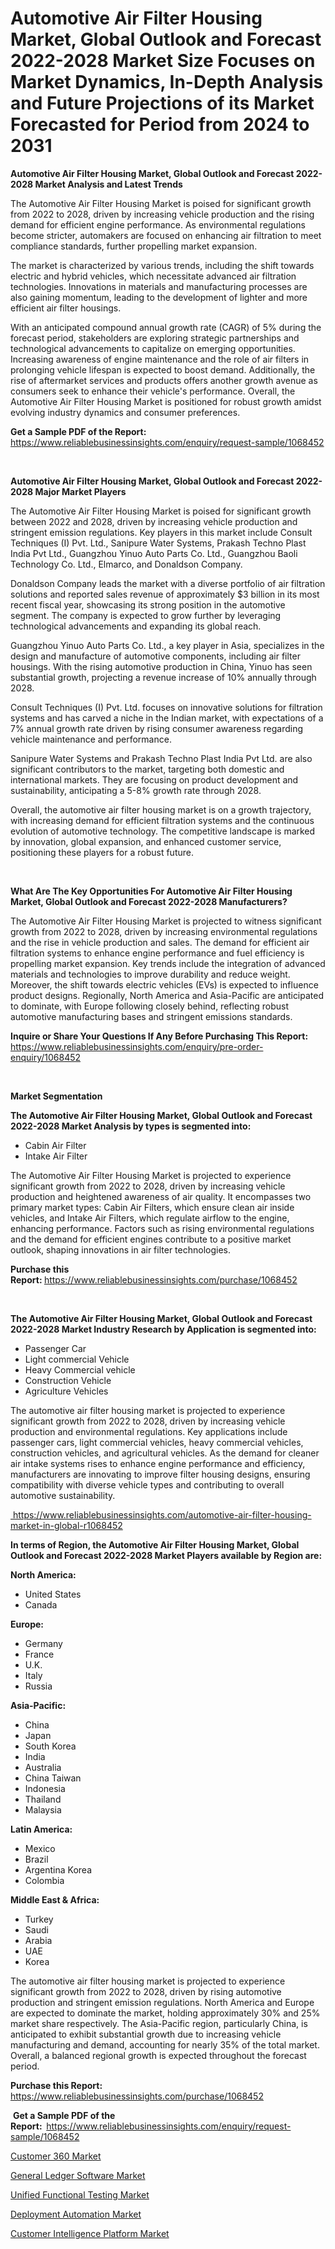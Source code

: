 <p><h1>Automotive Air Filter Housing Market, Global Outlook and Forecast 2022-2028 Market Size Focuses on Market Dynamics, In-Depth Analysis and Future Projections of its Market Forecasted for Period from 2024 to 2031</h1></p><p><strong>Automotive Air Filter Housing Market, Global Outlook and Forecast 2022-2028 Market Analysis and Latest Trends</strong></p>
<p><p>The Automotive Air Filter Housing Market is poised for significant growth from 2022 to 2028, driven by increasing vehicle production and the rising demand for efficient engine performance. As environmental regulations become stricter, automakers are focused on enhancing air filtration to meet compliance standards, further propelling market expansion. </p><p>The market is characterized by various trends, including the shift towards electric and hybrid vehicles, which necessitate advanced air filtration technologies. Innovations in materials and manufacturing processes are also gaining momentum, leading to the development of lighter and more efficient air filter housings. </p><p>With an anticipated compound annual growth rate (CAGR) of 5% during the forecast period, stakeholders are exploring strategic partnerships and technological advancements to capitalize on emerging opportunities. Increasing awareness of engine maintenance and the role of air filters in prolonging vehicle lifespan is expected to boost demand. Additionally, the rise of aftermarket services and products offers another growth avenue as consumers seek to enhance their vehicle's performance. Overall, the Automotive Air Filter Housing Market is positioned for robust growth amidst evolving industry dynamics and consumer preferences.</p></p>
<p><strong>Get a Sample PDF of the Report:&nbsp;</strong> <a href="https://www.reliablebusinessinsights.com/enquiry/request-sample/1068452">https://www.reliablebusinessinsights.com/enquiry/request-sample/1068452</a></p>
<p>&nbsp;</p>
<p><strong>Automotive Air Filter Housing Market, Global Outlook and Forecast 2022-2028 Major Market Players</strong></p>
<p><p>The Automotive Air Filter Housing Market is poised for significant growth between 2022 and 2028, driven by increasing vehicle production and stringent emission regulations. Key players in this market include Consult Techniques (I) Pvt. Ltd., Sanipure Water Systems, Prakash Techno Plast India Pvt Ltd., Guangzhou Yinuo Auto Parts Co. Ltd., Guangzhou Baoli Technology Co. Ltd., Elmarco, and Donaldson Company.</p><p>Donaldson Company leads the market with a diverse portfolio of air filtration solutions and reported sales revenue of approximately $3 billion in its most recent fiscal year, showcasing its strong position in the automotive segment. The company is expected to grow further by leveraging technological advancements and expanding its global reach.</p><p>Guangzhou Yinuo Auto Parts Co. Ltd., a key player in Asia, specializes in the design and manufacture of automotive components, including air filter housings. With the rising automotive production in China, Yinuo has seen substantial growth, projecting a revenue increase of 10% annually through 2028.</p><p>Consult Techniques (I) Pvt. Ltd. focuses on innovative solutions for filtration systems and has carved a niche in the Indian market, with expectations of a 7% annual growth rate driven by rising consumer awareness regarding vehicle maintenance and performance.</p><p>Sanipure Water Systems and Prakash Techno Plast India Pvt Ltd. are also significant contributors to the market, targeting both domestic and international markets. They are focusing on product development and sustainability, anticipating a 5-8% growth rate through 2028.</p><p>Overall, the automotive air filter housing market is on a growth trajectory, with increasing demand for efficient filtration systems and the continuous evolution of automotive technology. The competitive landscape is marked by innovation, global expansion, and enhanced customer service, positioning these players for a robust future.</p></p>
<p>&nbsp;</p>
<p><strong>What Are The Key Opportunities For Automotive Air Filter Housing Market, Global Outlook and Forecast 2022-2028 Manufacturers?</strong></p>
<p><p>The Automotive Air Filter Housing Market is projected to witness significant growth from 2022 to 2028, driven by increasing environmental regulations and the rise in vehicle production and sales. The demand for efficient air filtration systems to enhance engine performance and fuel efficiency is propelling market expansion. Key trends include the integration of advanced materials and technologies to improve durability and reduce weight. Moreover, the shift towards electric vehicles (EVs) is expected to influence product designs. Regionally, North America and Asia-Pacific are anticipated to dominate, with Europe following closely behind, reflecting robust automotive manufacturing bases and stringent emissions standards.</p></p>
<p><strong>Inquire or Share Your Questions If Any Before Purchasing This Report:</strong> <a href="https://www.reliablebusinessinsights.com/enquiry/pre-order-enquiry/1068452">https://www.reliablebusinessinsights.com/enquiry/pre-order-enquiry/1068452</a></p>
<p>&nbsp;</p>
<p><strong>Market Segmentation</strong></p>
<p><strong>The Automotive Air Filter Housing Market, Global Outlook and Forecast 2022-2028 Market Analysis by types is segmented into:</strong></p>
<p><ul><li>Cabin Air Filter</li><li>Intake Air Filter</li></ul></p>
<p><p>The Automotive Air Filter Housing Market is projected to experience significant growth from 2022 to 2028, driven by increasing vehicle production and heightened awareness of air quality. It encompasses two primary market types: Cabin Air Filters, which ensure clean air inside vehicles, and Intake Air Filters, which regulate airflow to the engine, enhancing performance. Factors such as rising environmental regulations and the demand for efficient engines contribute to a positive market outlook, shaping innovations in air filter technologies.</p></p>
<p><strong>Purchase this Report:&nbsp;</strong><a href="https://www.reliablebusinessinsights.com/purchase/1068452">https://www.reliablebusinessinsights.com/purchase/1068452</a></p>
<p>&nbsp;</p>
<p><strong>The Automotive Air Filter Housing Market, Global Outlook and Forecast 2022-2028 Market Industry Research by Application is segmented into:</strong></p>
<p><ul><li>Passenger Car</li><li>Light commercial Vehicle</li><li>Heavy Commercial vehicle</li><li>Construction Vehicle</li><li>Agriculture Vehicles</li></ul></p>
<p><p>The automotive air filter housing market is projected to experience significant growth from 2022 to 2028, driven by increasing vehicle production and environmental regulations. Key applications include passenger cars, light commercial vehicles, heavy commercial vehicles, construction vehicles, and agricultural vehicles. As the demand for cleaner air intake systems rises to enhance engine performance and efficiency, manufacturers are innovating to improve filter housing designs, ensuring compatibility with diverse vehicle types and contributing to overall automotive sustainability.</p></p>
<p><a href="https://www.reliablebusinessinsights.com/automotive-air-filter-housing-market-in-global-r1068452">&nbsp;https://www.reliablebusinessinsights.com/automotive-air-filter-housing-market-in-global-r1068452</a></p>
<p><strong>In terms of Region, the Automotive Air Filter Housing Market, Global Outlook and Forecast 2022-2028 Market Players available by Region are:</strong></p>
<p>
    <p> <strong> North America: </strong>
        <ul>
            <li>United States</li>
            <li>Canada</li>
        </ul>
        </p> 
    <p> <strong> Europe: </strong>
        <ul>
            <li>Germany</li>
            <li>France</li>
            <li>U.K.</li>
            <li>Italy</li>
            <li>Russia</li>
        </ul>
        </p> 
    <p> <strong> Asia-Pacific: </strong>
        <ul>
            <li>China</li>
            <li>Japan</li>
            <li>South Korea</li>
            <li>India</li>
            <li>Australia</li>
            <li>China Taiwan</li>
            <li>Indonesia</li>
            <li>Thailand</li>
            <li>Malaysia</li>
        </ul>
        </p> 
    <p> <strong> Latin America: </strong>
        <ul>
            <li>Mexico</li>
            <li>Brazil</li>
            <li>Argentina Korea</li>
            <li>Colombia</li>
        </ul>
        </p> 
    <p> <strong> Middle East & Africa: </strong>
        <ul>
            <li>Turkey</li>
            <li>Saudi</li>
            <li>Arabia</li>
            <li>UAE</li>
            <li>Korea</li>
        </ul>
    </p>
    </p>
<p><p>The automotive air filter housing market is projected to experience significant growth from 2022 to 2028, driven by rising automotive production and stringent emission regulations. North America and Europe are expected to dominate the market, holding approximately 30% and 25% market share respectively. The Asia-Pacific region, particularly China, is anticipated to exhibit substantial growth due to increasing vehicle manufacturing and demand, accounting for nearly 35% of the total market. Overall, a balanced regional growth is expected throughout the forecast period.</p></p>
<p><strong>Purchase this Report: </strong><a href="https://www.reliablebusinessinsights.com/purchase/1068452">https://www.reliablebusinessinsights.com/purchase/1068452</a></p>
<p>&nbsp;<strong>Get a Sample PDF of the Report:&nbsp;&nbsp;</strong><a href="https://www.reliablebusinessinsights.com/enquiry/request-sample/1068452">https://www.reliablebusinessinsights.com/enquiry/request-sample/1068452</a></p>
<p><strong></strong></p>
<p><p><a href="https://www.linkedin.com/pulse/customer-360-market-size-share-analysis-growth-onrce?trackingId=ChmLKSJOT5Cxa24zB3WE7Q%3D%3D">Customer 360 Market</a></p><p><a href="https://www.linkedin.com/pulse/general-ledger-software-market-research-report-forecast-iaqdc?trackingId=9ihA2SoXT9W3fxDxKziLVg%3D%3D">General Ledger Software Market</a></p><p><a href="https://www.linkedin.com/pulse/unified-functional-testing-market-overview-regional-outlook-competitive-wls2e?trackingId=7vSxWr2YQmyO5kpu64%2FBcg%3D%3D">Unified Functional Testing Market</a></p><p><a href="https://www.linkedin.com/pulse/global-deployment-automation-market-focus-product-type-cloud-basedon-premise-s8xre?trackingId=s8l8gILVQr6iU3tIJmUaDA%3D%3D">Deployment Automation Market</a></p><p><a href="https://www.linkedin.com/pulse/customer-intelligence-platform-market-outlook-complete-14qxe?trackingId=8dzQnDlLS76%2B3TcT4PpHAQ%3D%3D">Customer Intelligence Platform Market</a></p></p>